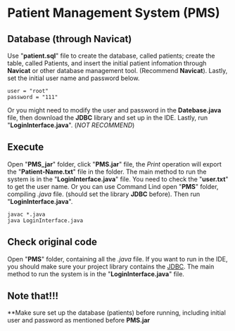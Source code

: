 # Patient Management System (PMS)


## Database (through Navicat)
Use "**patient.sql**" file to create the database, called patients; create the table, called Patients, and insert the initial patient infomation through **Navicat** or other database management tool. (Recommend **Navicat**). Lastly, set the initial user name and password below. 
```
user = "root"
password = "111"
```
Or you might need to modify the user and password in the **Datebase.java** file, then download the **JDBC** library and set up in the IDE. Lastly, run "**LoginInterface.java**". (*NOT RECOMMEND*)


## Execute
Open "**PMS_jar**" folder, click "**PMS.jar**" file, the *Print* operation will export the "**Patient-Name.txt**" file in the folder. The main method to run the system is in the "**LoginInterface.java**" file. You need to check the "**user.txt**" to get the user name.
Or you can use Command Lind open "**PMS**" folder, compiling *.java* file. (should set the library **JDBC** before). Then run "**LoginInterface.java**".
```
javac *.java
java LoginInterface.java
```


## Check original code
Open "**PMS**" folder, containing all the *.java* file. 
If you want to run in the IDE, you should make sure your project library contains the [JDBC](https://downloads.mysql.com/archives/c-j/). The main method to run the system is in the "**LoginInterface.java**" file.


## Note that!!!
**Make sure set up the database (patients) before running, including initial user and password as mentioned before **PMS.jar**

